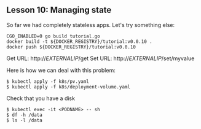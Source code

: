 ## Lesson 10: Managing state

So far we had completely stateless apps. Let's try something else:
```
CGO_ENABLED=0 go build tutorial.go
docker build -t ${DOCKER_REGISTRY}/tutorial:v0.0.10 .
docker push ${DOCKER_REGISTRY}/tutorial:v0.0.10
```

Get URL: http://_EXTERNALIP_/get
Set URL: http://_EXTERNALIP_/set/myvalue

Here is how we can deal with this problem:

```
$ kubectl apply -f k8s/pv.yaml
$ kubectl apply -f k8s/deployment-volume.yaml
```

Check that you have a disk
```
$ kubectl exec -it <PODNAME> -- sh
$ df -h /data
$ ls -l /data
```
